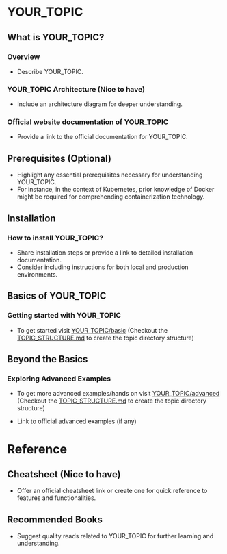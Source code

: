 <!-- Given that we're focusing on a topic named 'YOUR_TOPIC' -->

# YOUR_TOPIC

## What is YOUR_TOPIC?

### Overview

- Describe YOUR_TOPIC.

### YOUR_TOPIC Architecture (Nice to have)

- Include an architecture diagram for deeper understanding.

### Official website documentation of YOUR_TOPIC

- Provide a link to the official documentation for YOUR_TOPIC.

## Prerequisites (Optional)

- Highlight any essential prerequisites necessary for understanding YOUR_TOPIC.
- For instance, in the context of Kubernetes, prior knowledge of Docker might be required for comprehending containerization technology.

## Installation

### How to install YOUR_TOPIC?

- Share installation steps or provide a link to detailed installation documentation.
- Consider including instructions for both local and production environments.

## Basics of YOUR_TOPIC

### Getting started with YOUR_TOPIC

- To get started visit [YOUR_TOPIC/basic](./YOUR_TOPIC/basic)
  (Checkout the [TOPIC_STRUCTURE.md](./TOPIC_STRUCTURE.md) to create the topic directory structure)

<!-- Direct users to official getting started documentation or offer a simple 'basic' example. -->

## Beyond the Basics

### Exploring Advanced Examples

- To get more advanced examples/hands on visit [YOUR_TOPIC/advanced](./YOUR_TOPIC/advanced)
  (Checkout the [TOPIC_STRUCTURE.md](./TOPIC_STRUCTURE.md) to create the topic directory structure)

- Link to official advanced examples (if any)

# Reference

## Cheatsheet (Nice to have)

- Offer an official cheatsheet link or create one for quick reference to features and functionalities.

## Recommended Books

- Suggest quality reads related to YOUR_TOPIC for further learning and understanding.
